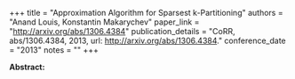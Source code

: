 +++
title = "Approximation Algorithm for Sparsest k-Partitioning"
authors = "Anand Louis, Konstantin Makarychev"
paper_link = "http://arxiv.org/abs/1306.4384"
publication_details = "CoRR, abs/1306.4384, 2013, url: <a href='http://arxiv.org/abs/1306.4384' target='_blank'>http://arxiv.org/abs/1306.4384</a>."
conference_date = "2013"
notes = ""
+++

<b>Abstract:</b>
